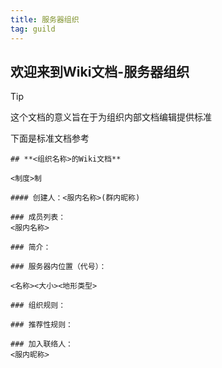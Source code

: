 ```yaml
---
title: 服务器组织
tag: guild
---
```


## **欢迎来到Wiki文档-服务器组织**

> [!tip]
> 这个文档的意义旨在于为组织内部文档编辑提供标准

下面是标准文档参考

```
## **<组织名称>的Wiki文档**

<制度>制

#### 创建人：<服内名称>(群内昵称)

### 成员列表：  
<服内名称>

### 简介： 

### 服务器内位置（代号）：

<名称><大小><地形类型>  

### 组织规则：

### 推荐性规则：

### 加入联络人：
<服内昵称>
```